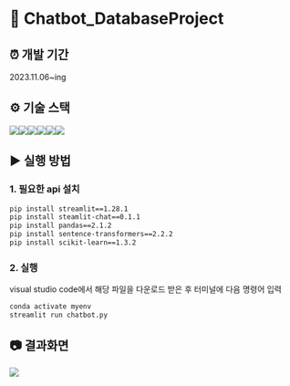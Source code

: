 # 🤖 Chatbot_DatabaseProject

## ⏰ 개발 기간
2023.11.06~ing

## ⚙ 기술 스택
<img src="https://img.shields.io/badge/Python-3776AB?style=for-the-badge&logo=Python&logoColor=white"><img src="https://img.shields.io/badge/Stramlit-FF4B4B?style=for-the-badge&logo=Streamlit&logoColor=white"><img src="https://img.shields.io/badge/Stramlit_chat-FF4B4B?style=for-the-badge&logo=Streamlit_chat&logoColor=white"><img src="https://img.shields.io/badge/pandas-150458?style=for-the-badge&logo=pandas&logoColor=white"><img src="https://img.shields.io/badge/sentence_transformers-04ACE6?style=for-the-badge&logo=sentence_transfromers&logoColor=white"><img src="https://img.shields.io/badge/scikitlearn-F7931E?style=for-the-badge&logo=scikitlearn&logoColor=white">

## ▶️ 실행 방법
### 1. 필요한 api 설치
```bash
pip install streamlit==1.28.1
pip install steamlit-chat==0.1.1
pip install pandas==2.1.2
pip install sentence-transformers==2.2.2
pip install scikit-learn==1.3.2
```

### 2. 실행
visual studio code에서 해당 파일을 다운로드 받은 후 터미널에 다음 명령어 입력</br>
```bash
conda activate myenv
streamlit run chatbot.py
```

## 📷 결과화면
<img src="https://github.com/jebomin/Chatbot_DatabaseProject/assets/42407430/07f4e654-254f-4cd3-a23f-b8245104f4df">
